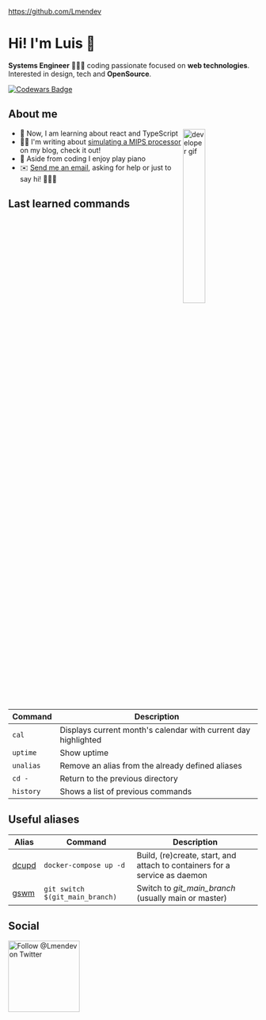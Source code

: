 https://github.com/Lmendev

# Hi! I'm Luis 👋

**Systems Engineer** 👨🏽‍💻 coding passionate focused on **web technologies**. Interested in design, tech and **OpenSource**.

[![Codewars Badge](https://www.codewars.com/users/lmendev/badges/micro)](https://www.codewars.com/users/lmendev)

## About me

<img align='right' width='30%' src='https://media3.giphy.com/media/iIqmM5tTjmpOB9mpbn/giphy.gif' alt='developer gif' />

* 🌱 Now, I am learning about react and TypeScript
* ✍🏼 I'm writing about <a href='http://procesadormipslogisim.blogspot.com/'>simulating a MIPS processor</a> on my blog, check it out!
* 🎹 Aside from coding I enjoy play piano
* ✉️ <a href="mailto:lmendoza.mg@gmail.com?subject=I%20came%20across%20your%20GitHub%20profile!">Send me an email</a>, asking for help or just to say hi! 🙋🏽‍♂️

## Last learned commands

| Command   | Description                                                    |
|-----------|----------------------------------------------------------------|
| `cal`     | Displays current month's calendar with current day highlighted |
| `uptime`  | Show uptime                                                    |
| `unalias` | Remove an alias from the already defined aliases               |
| `cd -`    | Return to the previous directory                               |
| `history` | Shows a list of previous commands                              |

## Useful aliases

| Alias | Command | Description |
|-------|---------|-------------|
| [dcupd](https://github.com/ohmyzsh/ohmyzsh/tree/master/plugins/docker-compose) | `docker-compose up -d` | Build, (re)create, start, and attach to containers for a service as daemon |
| [gswm](https://github.com/ohmyzsh/ohmyzsh/tree/master/plugins/git) | `git switch $(git_main_branch)` | Switch to *git_main_branch* (usually main or master) |

## Social

<a href="https://twitter.com/intent/follow?screen_name=Lmendev" target="_blank">
  <img src="https://user-images.githubusercontent.com/7629661/87821427-202e0280-c870-11ea-9e38-8c7c74856753.png" width="144" alt="Follow @Lmendev on Twitter" title="Follow @lmendoza92 on Twitter">
</a>

